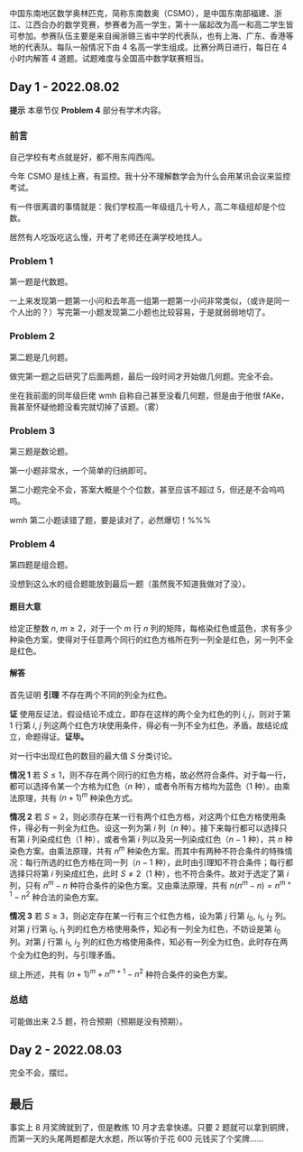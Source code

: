 中国东南地区数学奥林匹克，简称东南数奥（CSMO），是中国东南部福建、浙江、江西合办的数学竞赛，参赛者为高一学生，第十一届起改为高一和高二学生皆可参加。参赛队伍主要是来自闽浙赣三省中学的代表队，也有上海、广东、香港等地的代表队。每队一般情况下由 $4$ 名高一学生组成。比赛分两日进行，每日在 $4$ 小时内解答 $4$ 道题。试题难度与全国高中数学联赛相当。

## Day 1 - 2022.08.02

**提示** 本章节仅 **Problem 4** 部分有学术内容。

### 前言

自己学校有考点就是好，都不用东闯西闯。

今年 CSMO 是线上赛，有监控。我十分不理解数学会为什么会用某讯会议来监控考试。

有一件很离谱的事情就是：我们学校高一年级组几十号人，高二年级组却是个位数。

居然有人吃饭吃这么慢，开考了老师还在满学校地找人。

### Problem 1

第一题是代数题。

一上来发现第一题第一小问和去年高一组第一题第一小问非常类似，（或许是同一个人出的？）写完第一小题发现第二小题也比较容易，于是就弱弱地切了。

### Problem 2

第二题是几何题。

做完第一题之后研究了后面两题，最后一段时间才开始做几何题。完全不会。

坐在我前面的同年级巨佬 wmh 自称自己甚至没看几何题，但是由于他很 fAKe，我甚至怀疑他题没看完就切掉了该题。（雾）

### Problem 3

第三题是数论题。

第一小题非常水，一个简单的归纳即可。

第二小题完全不会，答案大概是个个位数，甚至应该不超过 $5$，但还是不会呜呜呜。

wmh 第二小题读错了题，要是读对了，必然爆切！%%%

### Problem 4

第四题是组合题。

没想到这么水的组合题能放到最后一题（虽然我不知道我做对了没）。

#### 题目大意

给定正整数 $n,\ m\geq 2$，对于一个 $m$ 行 $n$ 列的矩阵，每格染红色或蓝色，求有多少种染色方案，使得对于任意两个同行的红色方格所在列一列全是红色，另一列不全是红色。

#### 解答

首先证明 **引理** 不存在两个不同的列全为红色。

**证** 使用反证法，假设结论不成立，即存在这样的两个全为红色的列 $i,\ j$，则对于第 $1$ 行第 $i,\ j$ 列这两个红色方块使用条件，得必有一列不全为红色，矛盾。故结论成立，命题得证。**证毕。**

对一行中出现红色的数目的最大值 $S$ 分类讨论。

**情况 1** 若 $S\leq 1$，则不存在两个同行的红色方格，故必然符合条件。对于每一行，都可以选择令某一个方格为红色（$n$ 种），或者令所有方格均为蓝色（$1$ 种）。由乘法原理，共有 $(n+1)^m$ 种染色方式。

**情况 2** 若 $S=2$，则必须存在某一行有两个红色方格，对这两个红色方格使用条件，得必有一列全为红色。设这一列为第 $i$ 列（$n$ 种）。接下来每行都可以选择只有第 $i$ 列染成红色（$1$ 种），或者令第 $i$ 列以及另一列染成红色（$n-1$ 种），共 $n$ 种染色方案。由乘法原理，共有 $n^m$ 种染色方案。而其中有两种不符合条件的特殊情况：每行所选的红色方格在同一列（$n-1$ 种），此时由引理知不符合条件；每行都选择只将第 $i$ 列染成红色，此时 $S\not=2$（$1$ 种），也不符合条件。故对于选定了第 $i$ 列，只有 $n^m-n$ 种符合条件的染色方案。又由乘法原理，共有 $n(n^m-n)=n^{m+1}-n^2$ 种合法的染色方案。

**情况 3** 若 $S\geq 3$，则必定存在某一行有三个红色方格，设为第 $j$ 行第 $i_0,\ i_1,\ i_2$ 列。对第 $j$ 行第 $i_0,\ i_1$ 列的红色方格使用条件，知必有一列全为红色，不妨设是第 $i_0$ 列。对第 $j$ 行第 $i_1,\ i_2$ 列的红色方格使用条件，知必有一列全为红色，此时存在两个全为红色的列，与引理矛盾。

综上所述，共有 $(n+1)^m+n^{m+1}-n^2$ 种符合条件的染色方案。

### 总结

可能做出来 $2.5$ 题，符合预期（预期是没有预期）。

## Day 2 - 2022.08.03

完全不会，摆烂。

## 最后

事实上 8 月奖牌就到了，但是教练 10 月才去拿快递。只要 2 题就可以拿到铜牌，而第一天的头尾两题都是大水题，所以等价于花 600 元钱买了个奖牌……
